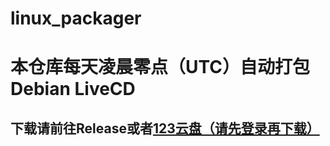 # linux_packager
# 本仓库每天凌晨零点（UTC）自动打包Debian LiveCD
## 下载请前往Release或者[123云盘（请先登录再下载）](https://www.123912.com/s/bdV5Td-UmAj3)

